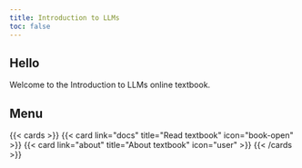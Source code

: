 ```yaml
---
title: Introduction to LLMs
toc: false
---
```


## Hello

Welcome to the Introduction to LLMs online textbook.

## Menu

{{< cards >}}
  {{< card link="docs" title="Read textbook" icon="book-open" >}}
  {{< card link="about" title="About textbook" icon="user" >}}
{{< /cards >}}